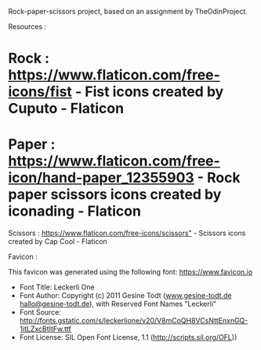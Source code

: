 Rock-paper-scissors project, based on an assignment by TheOdinProject.

Resources :

Rock : <https://www.flaticon.com/free-icons/fist> - Fist icons created by Cuputo - Flaticon
=============================================================================================
Paper : <https://www.flaticon.com/free-icon/hand-paper_12355903> - Rock paper scissors icons created by iconading - Flaticon
=============================================================================================
Scissors : <https://www.flaticon.com/free-icons/scissors"> - Scissors icons created by Cap Cool - Flaticon

Favicon : 

This favicon was generated using the following font:
  <https://www.favicon.io>
- Font Title: Leckerli One
- Font Author: Copyright (c) 2011 Gesine Todt (www.gesine-todt.de hallo@gesine-todt.de), with Reserved Font Names "Leckerli"
- Font Source: http://fonts.gstatic.com/s/leckerlione/v20/V8mCoQH8VCsNttEnxnGQ-1itLZxcBtItFw.ttf
- Font License: SIL Open Font License, 1.1 (http://scripts.sil.org/OFL))
